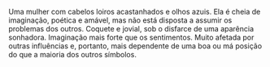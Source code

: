 Uma mulher com cabelos loiros acastanhados e olhos azuis. Ela é cheia de
imaginação, poética e amável, mas não está disposta a assumir os problemas dos
outros. Coquete e jovial, sob o disfarce de uma aparência sonhadora.
Imaginação mais forte que os sentimentos. Muito afetada por outras influências
e, portanto, mais dependente de uma boa ou má posição do que a maioria dos
outros símbolos.

